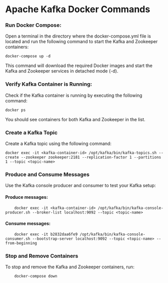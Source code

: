 
# Apache Kafka Docker Commands

### Run Docker Compose:

Open a terminal in the directory where the docker-compose.yml file is located and run the following command to start the Kafka and Zookeeper containers:

    docker-compose up -d

This command will download the required Docker images and start the Kafka and Zookeeper services in detached mode (-d).


### Verify Kafka Container is Running:

Check if the Kafka container is running by executing the following command:
    
    docker ps

You should see containers for both Kafka and Zookeeper in the list.


### Create a Kafka Topic

Create a Kafka topic using the following command:

    docker exec -it <kafka-container-id> /opt/kafka/bin/kafka-topics.sh --create --zookeeper zookeeper:2181 --replication-factor 1 --partitions 1 --topic <topic-name>

### Produce and Consume Messages

Use the Kafka console producer and consumer to test your Kafka setup:

#### Produce messages:

        docker exec -it <kafka-container-id> /opt/kafka/bin/kafka-console-producer.sh --broker-list localhost:9092 --topic <topic-name>

#### Consume messages:

        docker exec -it b2832daa6fe9 /opt/kafka/bin/kafka-console-consumer.sh --bootstrap-server localhost:9092 --topic <topic-name> --from-beginning

### Stop and Remove Containers

To stop and remove the Kafka and Zookeeper containers, run:
        
        docker-compose down

